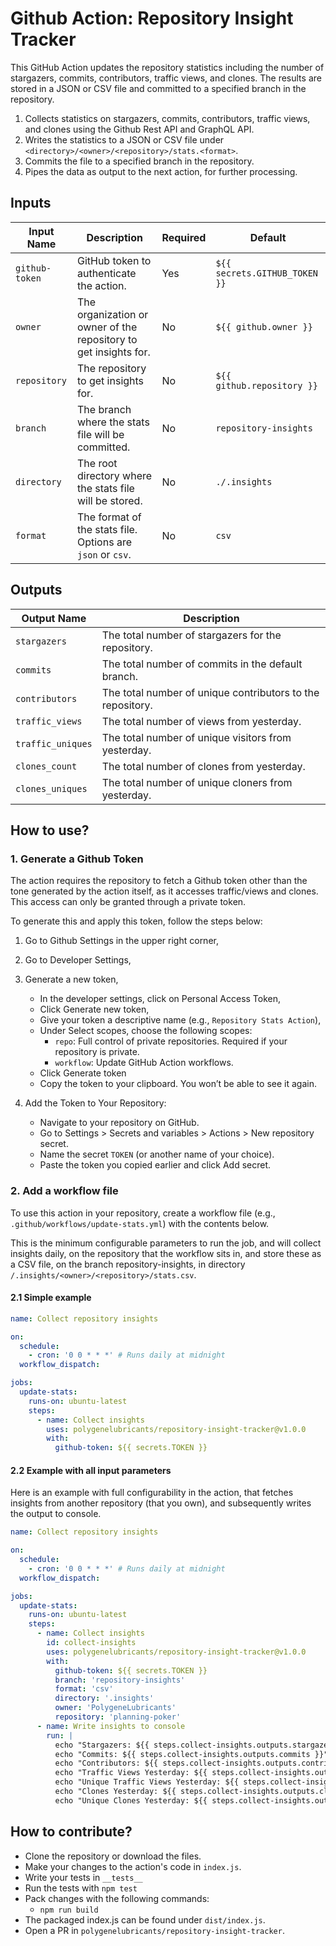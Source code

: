 # Github Action: Repository Insight Tracker

This GitHub Action updates the repository statistics including the number of stargazers, commits, contributors, traffic views, and clones. 
The results are stored in a JSON or CSV file and committed to a specified branch in the repository.

1. Collects statistics on stargazers, commits, contributors, traffic views, and clones using the Github Rest API and GraphQL API.
2. Writes the statistics to a JSON or CSV file under `<directory>/<owner>/<repository>/stats.<format>`.
3. Commits the file to a specified branch in the repository.
4. Pipes the data as output to the next action, for further processing.

## Inputs

| Input Name    | Description                                                      | Required | Default                       |
| ------------- | ---------------------------------------------------------------- | -------- | ----------------------------- |
| `github-token`| GitHub token to authenticate the action.                         | Yes      | `${{ secrets.GITHUB_TOKEN }}` |
| `owner`       | The organization or owner of the repository to get insights for. | No       | `${{ github.owner }}`         |
| `repository`  | The repository to get insights for.                              | No       | `${{ github.repository }}`    |
| `branch`      | The branch where the stats file will be committed.               | No       | `repository-insights`         |
| `directory`    | The root directory where the stats file will be stored.         | No       | `./.insights`                |
| `format`      | The format of the stats file. Options are `json` or `csv`.       | No       | `csv`                         |

## Outputs

| Output Name        | Description                                                 |
| ------------------ | ----------------------------------------------------------- |
| `stargazers`       | The total number of stargazers for the repository.           |
| `commits`          | The total number of commits in the default branch.           |
| `contributors`     | The total number of unique contributors to the repository.   |
| `traffic_views`    | The total number of views from yesterday.                    |
| `traffic_uniques`  | The total number of unique visitors from yesterday.          |
| `clones_count`     | The total number of clones from yesterday.                   |
| `clones_uniques`   | The total number of unique cloners from yesterday.           |

## How to use?

### 1. Generate a Github Token
The action requires the repository to fetch a Github token other than the tone generated by the action itself, as it accesses traffic/views and clones. This access can only be granted through a private token.

To generate this and apply this token, follow the steps below:

1. Go to Github Settings in the upper right corner,

2. Go to Developer Settings,

3. Generate a new token,
    * In the developer settings, click on Personal Access Token,
    * Click Generate new token,
    * Give your token a descriptive name (e.g., `Repository Stats Action`),
    * Under Select scopes, choose the following scopes:
        * `repo`: Full control of private repositories. Required if your repository is private.
        * `workflow`: Update GitHub Action workflows.
    * Click Generate token
    * Copy the token to your clipboard. You won’t be able to see it again.
4. Add the Token to Your Repository:
    * Navigate to your repository on GitHub.
    * Go to Settings > Secrets and variables > Actions > New repository secret.
    * Name the secret `TOKEN` (or another name of your choice).
    * Paste the token you copied earlier and click Add secret.


### 2. Add a workflow file

To use this action in your repository, create a workflow file (e.g., `.github/workflows/update-stats.yml`) with the contents below.

This is the minimum configurable parameters to run the job, 
and will collect insights daily, on the repository that the workflow sits in, 
and store these as a CSV file, on the branch repository-insights, in directory `/.insights/<owner>/<repository>/stats.csv`.

#### 2.1 Simple example

```yaml
name: Collect repository insights

on:
  schedule:
    - cron: '0 0 * * *' # Runs daily at midnight
  workflow_dispatch:

jobs:
  update-stats:
    runs-on: ubuntu-latest
    steps:
      - name: Collect insights
        uses: polygenelubricants/repository-insight-tracker@v1.0.0
        with:
          github-token: ${{ secrets.TOKEN }}
```

#### 2.2 Example with all input parameters

Here is an example with full configurability in the action, that fetches insights from another repository (that you own), and subsequently writes the output to console.
```yaml
name: Collect repository insights

on:
  schedule:
    - cron: '0 0 * * *' # Runs daily at midnight
  workflow_dispatch:

jobs:
  update-stats:
    runs-on: ubuntu-latest
    steps:
      - name: Collect insights
        id: collect-insights
        uses: polygenelubricants/repository-insight-tracker@v1.0.0
        with:
          github-token: ${{ secrets.TOKEN }}
          branch: 'repository-insights'
          format: 'csv'
          directory: '.insights'
          owner: 'PolygeneLubricants'
          repository: 'planning-poker'
      - name: Write insights to console
        run: |
          echo "Stargazers: ${{ steps.collect-insights.outputs.stargazers }}"
          echo "Commits: ${{ steps.collect-insights.outputs.commits }}"
          echo "Contributors: ${{ steps.collect-insights.outputs.contributors }}"
          echo "Traffic Views Yesterday: ${{ steps.collect-insights.outputs.traffic_views }}"
          echo "Unique Traffic Views Yesterday: ${{ steps.collect-insights.outputs.traffic_uniques }}"
          echo "Clones Yesterday: ${{ steps.collect-insights.outputs.clones_count }}"
          echo "Unique Clones Yesterday: ${{ steps.collect-insights.outputs.clones_uniques }}"
```

## How to contribute?

* Clone the repository or download the files.
* Make your changes to the action's code in `index.js`.
* Write your tests in `__tests__`
* Run the tests with `npm test`
* Pack changes with the following commands:
  * `npm run build`
* The packaged index.js can be found under `dist/index.js`.
* Open a PR in `polygenelubricants/repository-insight-tracker`.